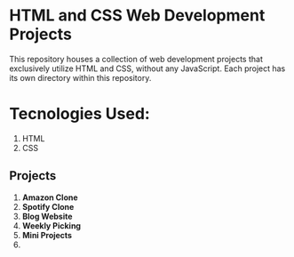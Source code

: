 # HTML and CSS Web Development Projects

This repository houses a collection of web development projects that exclusively utilize HTML and CSS, without any JavaScript. Each project has its own directory within this repository.

# Tecnologies Used:
1. HTML
2. CSS

## Projects
1. **Amazon Clone**
2. **Spotify Clone**
3. **Blog Website**
4. **Weekly Picking**
5. **Mini Projects**
6. 
